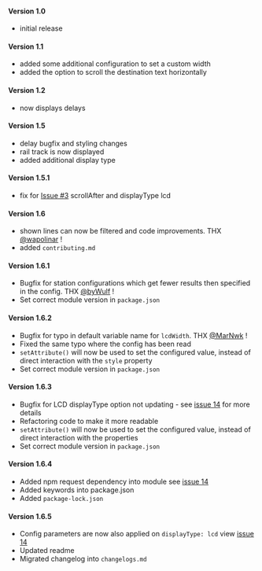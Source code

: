 #### Version 1.0

- initial release

#### Version 1.1

- added some additional configuration to set a custom width
- added the option to scroll the destination text horizontally

#### Version 1.2

- now displays delays

#### Version 1.5

- delay bugfix and styling changes
- rail track is now displayed
- added additional display type

#### Version 1.5.1

- fix for [Issue #3](https://github.com/Klizzy/MMM-Vrr/issues/3) scrollAfter and displayType lcd

#### Version 1.6

- shown lines can now be filtered and code improvements. THX [@wapolinar](https://github.com/wapolinar) !
- added `contributing.md`

#### Version 1.6.1

- Bugfix for station configurations which get fewer results then specified in the config. THX [@byWulf](https://github.com/byWulf) !
- Set correct module version in `package.json`

#### Version 1.6.2

- Bugfix for typo in default variable name for `lcdWidth`. THX [@MarNwk](https://github.com/MarNwk) !
- Fixed the same typo where the config has been read
- `setAttribute()` will now be used to set the configured value, instead of direct interaction with the `style` property
- Set correct module version in `package.json`

#### Version 1.6.3

- Bugfix for LCD displayType option not updating - see [issue 14](https://github.com/Klizzy/MMM-Vrr/issues/14) for more details
- Refactoring code to make it more readable
- `setAttribute()` will now be used to set the configured value, instead of direct interaction with the properties
- Set correct module version in `package.json`

#### Version 1.6.4

- Added npm request dependency into module see [issue 14](https://github.com/Klizzy/MMM-Vrr/issues/14)
- Added keywords into package.json
- Added `package-lock.json`

#### Version 1.6.5

- Config parameters are now also applied on `displayType: lcd` view [issue 14](https://github.com/Klizzy/MMM-Vrr/issues/14)
- Updated readme
- Migrated changelog into `changelogs.md`
